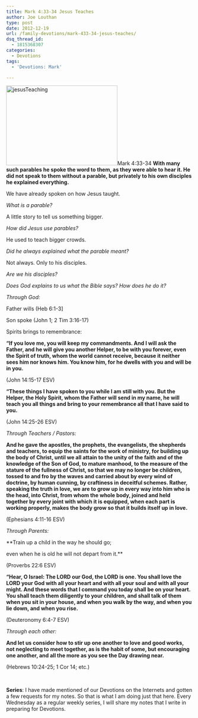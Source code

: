 ```yaml
---
title: Mark 4:33-34 Jesus Teaches
author: Joe Louthan
type: post
date: 2012-12-19
url: /family-devotions/mark-433-34-jesus-teaches/
dsq_thread_id:
  - 1815368307
categories:
  - Devotions
tags:
  - 'Devotions: Mark'

---
```

<a href="http://theologic.us/family-devotions/mark-433-34-jesus-teaches/attachment/jesusteaching/" rel="attachment wp-att-1648"><img class="alignright size-medium wp-image-1648" alt="jesusTeaching" src="https://i0.wp.com/theologic.us/wp-content/uploads/2012/12/jesusTeaching.jpg?resize=300%2C215" width="300" height="215" srcset="https://i0.wp.com/theologic.us/wp-content/uploads/2012/12/jesusTeaching.jpg?resize=300%2C215 300w, https://i0.wp.com/theologic.us/wp-content/uploads/2012/12/jesusTeaching.jpg?w=603 603w" sizes="(max-width: 300px) 100vw, 300px" data-recalc-dims="1" /></a>Mark 4:33-34 **With many such parables he spoke the word to them, as they were able to hear it. He did not speak to them without a parable, but privately to his own disciples he explained everything.**

We have already spoken on how Jesus taught.

_What is a parable?_
  
A little story to tell us something bigger.

_How did Jesus use parables?_
  
He used to teach bigger crowds.

_Did he always explained what the parable meant?_
  
Not always. Only to his disciples.

_Are we his disciples?_

_Does God explains to us what the Bible says? How does he do it?_

_Through God:_
  
Father wills (Heb 6:1-3]
  
Son spoke (John 1; 2 Tim 3:16-17)
  
Spirits brings to remembrance:
  
**“If you love me, you will keep my commandments. And I will ask the Father, and he will give you another Helper, to be with you forever, even the Spirit of truth, whom the world cannot receive, because it neither sees him nor knows him. You know him, for he dwells with you and will be in you.**
  
(John 14:15-17 ESV)

**“These things I have spoken to you while I am still with you. But the Helper, the Holy Spirit, whom the Father will send in my name, he will teach you all things and bring to your remembrance all that I have said to you.**
  
(John 14:25-26 ESV)

_Through Teachers / Pastors:_
  
**And he gave the apostles, the prophets, the evangelists, the shepherds and teachers, to equip the saints for the work of ministry, for building up the body of Christ, until we all attain to the unity of the faith and of the knowledge of the Son of God, to mature manhood, to the measure of the stature of the fullness of Christ, so that we may no longer be children, tossed to and fro by the waves and carried about by every wind of doctrine, by human cunning, by craftiness in deceitful schemes. Rather, speaking the truth in love, we are to grow up in every way into him who is the head, into Christ, from whom the whole body, joined and held together by every joint with which it is equipped, when each part is working properly, makes the body grow so that it builds itself up in love.**
  
(Ephesians 4:11-16 ESV)

_Through Parents:_
  
**Train up a child in the way he should go;
  
even when he is old he will not depart from it.**
  
(Proverbs 22:6 ESV)

**“Hear, O Israel: The LORD our God, the LORD is one. You shall love the LORD your God with all your heart and with all your soul and with all your might. And these words that I command you today shall be on your heart. You shall teach them diligently to your children, and shall talk of them when you sit in your house, and when you walk by the way, and when you lie down, and when you rise.**
  
(Deuteronomy 6:4-7 ESV)

_Through each other:_
  
**And let us consider how to stir up one another to love and good works, not neglecting to meet together, as is the habit of some, but encouraging one another, and all the more as you see the Day drawing near.**
  
(Hebrews 10:24-25; 1 Cor 14; etc.)

&nbsp;

**Series**: I have made mentioned of our Devotions on the Internets and gotten a few requests for my notes. So that is what I am doing just that here. Every Wednesday as a regular weekly series, I will share my notes that I write in preparing for Devotions.